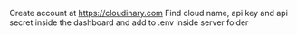 Create account at https://cloudinary.com
Find cloud name, api key and api secret inside the dashboard and add to .env inside server folder
